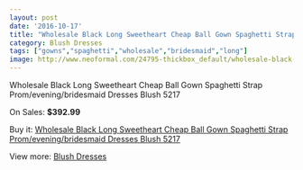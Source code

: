 ```yaml
---
layout: post
date: '2016-10-17'
title: "Wholesale Black Long Sweetheart Cheap Ball Gown Spaghetti Strap Prom/evening/bridesmaid Dresses Blush 5217"
category: Blush Dresses
tags: ["gowns","spaghetti","wholesale","bridesmaid","long"]
image: http://www.neoformal.com/24795-thickbox_default/wholesale-black-long-sweetheart-cheap-ball-gown-spaghetti-strap-prom-evening-bridesmaid-dresses-blush-5217.jpg
---
```

Wholesale Black Long Sweetheart Cheap Ball Gown Spaghetti Strap Prom/evening/bridesmaid Dresses Blush 5217

On Sales: **$392.99**
<a href="https://www.neoformal.com/en/blush-dresses/8434-wholesale-black-long-sweetheart-cheap-ball-gown-spaghetti-strap-prom-evening-bridesmaid-dresses-blush-5217.html"><amp-img layout="responsive" width="600" height="600" src="//www.neoformal.com/24795-thickbox_default/wholesale-black-long-sweetheart-cheap-ball-gown-spaghetti-strap-prom-evening-bridesmaid-dresses-blush-5217.jpg" alt="Wholesale Black Long Sweetheart Cheap Ball Gown Spaghetti Strap Prom/evening/bridesmaid Dresses Blush 5217 0" /></a>
<a href="https://www.neoformal.com/en/blush-dresses/8434-wholesale-black-long-sweetheart-cheap-ball-gown-spaghetti-strap-prom-evening-bridesmaid-dresses-blush-5217.html"><amp-img layout="responsive" width="600" height="600" src="//www.neoformal.com/24796-thickbox_default/wholesale-black-long-sweetheart-cheap-ball-gown-spaghetti-strap-prom-evening-bridesmaid-dresses-blush-5217.jpg" alt="Wholesale Black Long Sweetheart Cheap Ball Gown Spaghetti Strap Prom/evening/bridesmaid Dresses Blush 5217 1" /></a>
<a href="https://www.neoformal.com/en/blush-dresses/8434-wholesale-black-long-sweetheart-cheap-ball-gown-spaghetti-strap-prom-evening-bridesmaid-dresses-blush-5217.html"><amp-img layout="responsive" width="600" height="600" src="//www.neoformal.com/24797-thickbox_default/wholesale-black-long-sweetheart-cheap-ball-gown-spaghetti-strap-prom-evening-bridesmaid-dresses-blush-5217.jpg" alt="Wholesale Black Long Sweetheart Cheap Ball Gown Spaghetti Strap Prom/evening/bridesmaid Dresses Blush 5217 2" /></a>

Buy it: [Wholesale Black Long Sweetheart Cheap Ball Gown Spaghetti Strap Prom/evening/bridesmaid Dresses Blush 5217](https://www.neoformal.com/en/blush-dresses/8434-wholesale-black-long-sweetheart-cheap-ball-gown-spaghetti-strap-prom-evening-bridesmaid-dresses-blush-5217.html "Wholesale Black Long Sweetheart Cheap Ball Gown Spaghetti Strap Prom/evening/bridesmaid Dresses Blush 5217")

View more: [Blush Dresses](https://www.neoformal.com/en/7-blush-dresses "Blush Dresses")